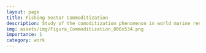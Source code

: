 ```yaml
---
layout: page
title: Fishing Sector Commoditization
description: Study of the comoditization phenomenon in world marine resources.
img: assets/img/Figura_Commoditization_800x534.png
importance: 1
category: work
---
```



